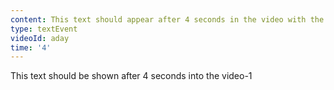 ```yaml
---
content: This text should appear after 4 seconds in the video with the id video-1
type: textEvent
videoId: aday
time: '4'
---
```


This text should be shown after 4 seconds into the video-1
